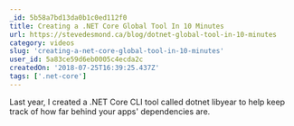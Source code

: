 ```yaml
---
_id: 5b58a7bd13da0b1c0ed112f0
title: Creating a .NET Core Global Tool In 10 Minutes
url: https://stevedesmond.ca/blog/dotnet-global-tool-in-10-minutes
category: videos
slug: 'creating-a-net-core-global-tool-in-10-minutes'
user_id: 5a83ce59d6eb0005c4ecda2c
createdOn: '2018-07-25T16:39:25.437Z'
tags: ['.net-core']
---
```


Last year, I created a .NET Core CLI tool called dotnet libyear to help keep track of how far behind your apps' dependencies are.


